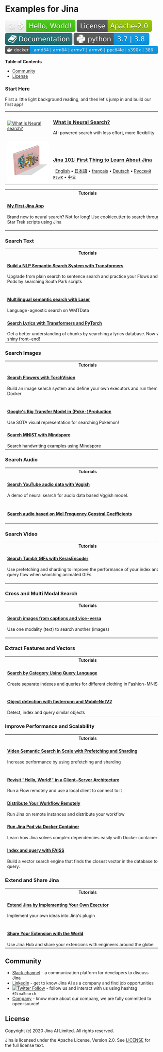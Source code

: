 
# Examples for Jina

<p align="center">
 
[![Jina](https://github.com/jina-ai/jina/blob/master/.github/badges/jina-hello-world-badge.svg "Run Jina 'Hello, World!' without installing anything")](https://github.com/jina-ai/jina#jina-hello-world-)
[![Jina](https://github.com/jina-ai/jina/blob/master/.github/badges/license-badge.svg "Jina is licensed under Apache-2.0")](#license)
[![Jina Docs](https://github.com/jina-ai/jina/blob/master/.github/badges/docs-badge.svg "Checkout our docs and learn Jina")](https://docs.jina.ai)
[![Python 3.7 3.8](https://github.com/jina-ai/jina/blob/master/.github/badges/python-badge.svg "Jina supports Python 3.7 and above")](#)
[![Docker](https://github.com/jina-ai/jina/blob/master/.github/badges/docker-badge.svg "Jina is multi-arch ready, can run on differnt architectures")](https://hub.docker.com/r/jinaai/jina/tags)

</p>

<!-- START doctoc generated TOC please keep comment here to allow auto update -->
<!-- DON'T EDIT THIS SECTION, INSTEAD RE-RUN doctoc TO UPDATE -->
**Table of Contents**

- [Community](#community)
- [License](#license)

<!-- END doctoc generated TOC please keep comment here to allow auto update -->

### Start Here

First a little light background reading, and then let's jump in and build our first app!

<table>
  <tr>
    <td>
      <a href="https://jina.ai/2020/07/06/What-is-Neural-Search-and-Why-Should-I-Care.html">
        <img src="https://miro.medium.com/max/1000/1*czKD1E9fL1ndRGzwjv9Kvg.png", title="What is Neural Search?" alt="What is Neural search?">
      </a>
    </td>
    <td>
      <h3>
      <a href="https://jina.ai/2020/07/06/What-is-Neural-Search-and-Why-Should-I-Care.html">
        What is Neural Search?
      </a>
      </h3>
      <p>AI-powered search with less effort, more flexibility</p>
    </td>
  </tr>
  <tr>
      <td width="30%">
    <a href="https://github.com/jina-ai/jina/tree/master/docs/chapters/101">
      <img src="https://github.com/jina-ai/jina/blob/master/docs/chapters/101/img/ILLUS12.png?raw=true" alt="Jina 101 Concept Illustration Book, Copyright by Jina AI Limited" title="Jina 101 Concept Illustration Book, Copyright by Jina AI Limited"/>
    </a>
    </td>
    <td width="70%">
&nbsp;&nbsp;<h3><a href="https://github.com/jina-ai/jina/tree/master/docs/chapters/101">Jina 101: First Thing to Learn About Jina</a></h3>
&nbsp;&nbsp;<a href="https://github.com/jina-ai/jina/tree/master/docs/chapters/101">English</a> •
  <a href="https://github.com/jina-ai/jina/tree/master/docs/chapters/101/README.ja.md">日本語</a> •
  <a href="https://github.com/jina-ai/jina/tree/master/docs/chapters/101/README.fr.md">français</a> •
  <a href="https://github.com/jina-ai/jina/tree/master/docs/chapters/101/README.de.md">Deutsch</a> •
  <a href="https://github.com/jina-ai/jina/tree/master/docs/chapters/101/README.ru.md">Русский язык</a> •
  <a href="https://github.com/jina-ai/jina/tree/master/docs/chapters/101/README.zh.md">中文</a>
    </td>

  </tr>
</table>

<table width=100% style='width: 100%'>
<tr>
<th width="90%" style="width: 90%">Tutorials</th>
<th width="10%" style="width: 10%">Level</th>
</tr>

<tr>
<td width="90%">
<h4><a href="https://github.com/jina-ai/examples/tree/master/my-first-jina-app">My First Jina App</a></h4>
Brand new to neural search? Not for long! Use cookiecutter to search through Star Trek scripts using Jina
&nbsp;&nbsp;&nbsp;&nbsp;&nbsp;&nbsp;&nbsp;&nbsp;&nbsp;&nbsp;&nbsp;&nbsp;&nbsp;&nbsp;&nbsp;&nbsp;&nbsp;&nbsp;&nbsp;&nbsp;&nbsp;&nbsp;&nbsp;&nbsp;&nbsp;&nbsp;&nbsp;&nbsp;&nbsp;&nbsp;&nbsp;&nbsp;&nbsp;&nbsp;&nbsp;&nbsp;&nbsp;&nbsp;&nbsp;&nbsp;&nbsp;&nbsp;&nbsp;&nbsp;&nbsp;&nbsp;&nbsp;&nbsp;&nbsp;&nbsp;&nbsp;&nbsp;&nbsp;&nbsp;&nbsp;&nbsp;&nbsp;&nbsp;&nbsp;&nbsp;&nbsp;&nbsp;&nbsp;&nbsp;&nbsp;&nbsp;&nbsp;&nbsp;&nbsp;&nbsp;&nbsp;&nbsp;&nbsp;&nbsp;&nbsp;&nbsp;&nbsp;&nbsp;&nbsp;&nbsp;&nbsp;&nbsp;&nbsp;&nbsp;&nbsp;&nbsp;&nbsp;&nbsp;&nbsp;&nbsp;&nbsp;&nbsp;&nbsp;&nbsp;&nbsp;&nbsp;&nbsp;&nbsp;&nbsp;&nbsp;&nbsp;&nbsp;&nbsp;&nbsp;&nbsp;&nbsp;&nbsp;&nbsp;&nbsp;&nbsp;&nbsp;&nbsp;&nbsp;&nbsp;&nbsp;&nbsp;&nbsp;&nbsp;&nbsp;&nbsp;&nbsp;&nbsp;&nbsp;&nbsp;&nbsp;&nbsp;&nbsp;&nbsp;&nbsp;&nbsp;&nbsp;&nbsp;&nbsp;&nbsp;&nbsp;&nbsp;&nbsp;&nbsp;&nbsp;&nbsp;&nbsp;
</td>
<td><h3>🐣</h3></td>
</tr>
</table>

### Search Text

<table width=100% style='width: 100%'>
<tr>
<th width="90%" style="width: 90%">Tutorials</th>
<th width="10%" style="width: 10%">Level</th>
</tr>

<tr>
<td>
<h4><a href="https://github.com/jina-ai/examples/tree/master/southpark-search">Build a NLP Semantic Search System with Transformers</a></h4>
Upgrade from plain search to sentence search and practice your Flows and Pods by searching South Park scripts
&nbsp;&nbsp;&nbsp;&nbsp;&nbsp;&nbsp;&nbsp;&nbsp;&nbsp;&nbsp;&nbsp;&nbsp;&nbsp;&nbsp;&nbsp;&nbsp;&nbsp;&nbsp;&nbsp;&nbsp;&nbsp;&nbsp;&nbsp;&nbsp;&nbsp;&nbsp;&nbsp;&nbsp;&nbsp;&nbsp;&nbsp;&nbsp;&nbsp;&nbsp;&nbsp;&nbsp;&nbsp;&nbsp;&nbsp;&nbsp;&nbsp;&nbsp;&nbsp;&nbsp;&nbsp;&nbsp;&nbsp;&nbsp;&nbsp;&nbsp;&nbsp;&nbsp;&nbsp;&nbsp;&nbsp;&nbsp;&nbsp;&nbsp;&nbsp;&nbsp;&nbsp;&nbsp;&nbsp;&nbsp;&nbsp;&nbsp;&nbsp;&nbsp;&nbsp;&nbsp;&nbsp;&nbsp;&nbsp;&nbsp;&nbsp;&nbsp;&nbsp;&nbsp;&nbsp;&nbsp;&nbsp;&nbsp;&nbsp;&nbsp;&nbsp;&nbsp;&nbsp;&nbsp;&nbsp;&nbsp;&nbsp;&nbsp;&nbsp;&nbsp;&nbsp;&nbsp;&nbsp;&nbsp;&nbsp;&nbsp;&nbsp;&nbsp;&nbsp;&nbsp;&nbsp;&nbsp;&nbsp;&nbsp;&nbsp;&nbsp;&nbsp;&nbsp;&nbsp;&nbsp;&nbsp;&nbsp;&nbsp;&nbsp;&nbsp;&nbsp;&nbsp;&nbsp;&nbsp;&nbsp;&nbsp;&nbsp;&nbsp;&nbsp;&nbsp;&nbsp;&nbsp;&nbsp;&nbsp;&nbsp;&nbsp;&nbsp;&nbsp;&nbsp;&nbsp;&nbsp;&nbsp;
</td>
<td><h3>🐣</h3></td>

<tr>
<td>
<h4><a href="https://github.com/jina-ai/examples/tree/master/multilingual-search">Multilingual semantic search with Laser</a></h4>
Language-agnostic search on WMTData
</td>
<td><h3>🐣</h3></td>
</tr>

<tr>
<td>
<h4><a href="https://github.com/jina-ai/examples/tree/master/multires-lyrics-search">Search Lyrics with Transformers and PyTorch</a></h4>
Get a better understanding of chunks by searching a lyrics database. Now with shiny front-end!
</td>
<td><h3>🐣</h3></td>
</tr>

</table>


### Search Images

<table width=100% style='width: 100%'>
<tr>
<th width="90%" style="width: 90%">Tutorials</th>
<th width="10%" style="width: 10%">Level</th>
</tr>
<tr>
<td>
<h4><a href="https://github.com/jina-ai/examples/tree/master/flower-search">Search Flowers with TorchVision</a></h4>
Build an image search system and define your own executors and run them in Docker
&nbsp;&nbsp;&nbsp;&nbsp;&nbsp;&nbsp;&nbsp;&nbsp;&nbsp;&nbsp;&nbsp;&nbsp;&nbsp;&nbsp;&nbsp;&nbsp;&nbsp;&nbsp;&nbsp;&nbsp;&nbsp;&nbsp;&nbsp;&nbsp;&nbsp;&nbsp;&nbsp;&nbsp;&nbsp;&nbsp;&nbsp;&nbsp;&nbsp;&nbsp;&nbsp;&nbsp;&nbsp;&nbsp;&nbsp;&nbsp;&nbsp;&nbsp;&nbsp;&nbsp;&nbsp;&nbsp;&nbsp;&nbsp;&nbsp;&nbsp;&nbsp;&nbsp;&nbsp;&nbsp;&nbsp;&nbsp;&nbsp;&nbsp;&nbsp;&nbsp;&nbsp;&nbsp;&nbsp;&nbsp;&nbsp;&nbsp;&nbsp;&nbsp;&nbsp;&nbsp;&nbsp;&nbsp;&nbsp;&nbsp;&nbsp;&nbsp;&nbsp;&nbsp;&nbsp;&nbsp;&nbsp;&nbsp;&nbsp;&nbsp;&nbsp;&nbsp;&nbsp;&nbsp;&nbsp;&nbsp;&nbsp;&nbsp;&nbsp;&nbsp;&nbsp;&nbsp;&nbsp;&nbsp;&nbsp;&nbsp;&nbsp;&nbsp;&nbsp;&nbsp;&nbsp;&nbsp;&nbsp;&nbsp;&nbsp;&nbsp;&nbsp;&nbsp;&nbsp;&nbsp;&nbsp;&nbsp;&nbsp;&nbsp;&nbsp;&nbsp;&nbsp;&nbsp;&nbsp;&nbsp;&nbsp;&nbsp;&nbsp;&nbsp;&nbsp;&nbsp;&nbsp;&nbsp;&nbsp;&nbsp;&nbsp;&nbsp;&nbsp;&nbsp;&nbsp;&nbsp;&nbsp;
</td>
<td><h3>🐣</h3></td>
</tr>


<tr>
<td>
<h4><a href="https://github.com/jina-ai/examples/tree/master/pokedex-with-bit">Google's Big Transfer Model in (Poké-)Production</a></h4>
Use SOTA visual representation for searching Pokémon!
</td>
<td><h3>🚀</h3></td>
</tr>

<tr>
<td>
<h4><a href="https://github.com/jina-ai/examples/tree/master/mnist-with-mindspore">Search MNIST with Mindspore</a></h4>
Search handwriting examples using Mindspore
</td>
<td><h3>🚀</h3></td>
</tr>


</table>

### Search Audio

<table width=100% style='width: 100%'>
<tr>
<th width="90%" style="width: 90%">Tutorials</th>
<th width="10%" style="width: 10%">Level</th>
</tr>

<tr>
<td>
<h4><a href="https://github.com/jina-ai/examples/tree/master/audio-search">Search YouTube audio data with Vggish</a></h4>
A demo of neural search for audio data based Vggish model.
&nbsp;&nbsp;&nbsp;&nbsp;&nbsp;&nbsp;&nbsp;&nbsp;&nbsp;&nbsp;&nbsp;&nbsp;&nbsp;&nbsp;&nbsp;&nbsp;&nbsp;&nbsp;&nbsp;&nbsp;&nbsp;&nbsp;&nbsp;&nbsp;&nbsp;&nbsp;&nbsp;&nbsp;&nbsp;&nbsp;&nbsp;&nbsp;&nbsp;&nbsp;&nbsp;&nbsp;&nbsp;&nbsp;&nbsp;&nbsp;&nbsp;&nbsp;&nbsp;&nbsp;&nbsp;&nbsp;&nbsp;&nbsp;&nbsp;&nbsp;&nbsp;&nbsp;&nbsp;&nbsp;&nbsp;&nbsp;&nbsp;&nbsp;&nbsp;&nbsp;&nbsp;&nbsp;&nbsp;&nbsp;&nbsp;&nbsp;&nbsp;&nbsp;&nbsp;&nbsp;&nbsp;&nbsp;&nbsp;&nbsp;&nbsp;&nbsp;&nbsp;&nbsp;&nbsp;&nbsp;&nbsp;&nbsp;&nbsp;&nbsp;&nbsp;&nbsp;&nbsp;&nbsp;&nbsp;&nbsp;&nbsp;&nbsp;&nbsp;&nbsp;&nbsp;&nbsp;&nbsp;&nbsp;&nbsp;&nbsp;&nbsp;&nbsp;&nbsp;&nbsp;&nbsp;&nbsp;&nbsp;&nbsp;&nbsp;&nbsp;&nbsp;&nbsp;&nbsp;&nbsp;&nbsp;&nbsp;&nbsp;&nbsp;&nbsp;&nbsp;&nbsp;&nbsp;&nbsp;&nbsp;&nbsp;&nbsp;&nbsp;&nbsp;&nbsp;&nbsp;&nbsp;&nbsp;&nbsp;&nbsp;&nbsp;&nbsp;&nbsp;&nbsp;&nbsp;&nbsp;&nbsp;
</td>
<td><h3>🐣</h3></td>
</tr>

<tr>
<td>
<h4><a href="https://github.com/jina-ai/examples/tree/master/audio-search-mfcc">Search audio based on Mel Frequency Cepstral Coefficients</a></h4>
</td>
<td><h3>🐣</h3></td>
</tr>

</table>

### Search Video

<table width=100% style='width: 100%'>
<tr>
<th width="90%" style="width: 90%">Tutorials</th>
<th width="10%" style="width: 10%">Level</th>
</tr>

<tr>
<td>
<h4><a href="https://github.com/jina-ai/examples/tree/master/tumblr-gif-search">Search Tumblr GIFs with KerasEncoder</a></h4>
Use prefetching and sharding to improve the performance of your index and query flow when searching animated GIFs.
&nbsp;&nbsp;&nbsp;&nbsp;&nbsp;&nbsp;&nbsp;&nbsp;&nbsp;&nbsp;&nbsp;&nbsp;&nbsp;&nbsp;&nbsp;&nbsp;&nbsp;&nbsp;&nbsp;&nbsp;&nbsp;&nbsp;&nbsp;&nbsp;&nbsp;&nbsp;&nbsp;&nbsp;&nbsp;&nbsp;&nbsp;&nbsp;&nbsp;&nbsp;&nbsp;&nbsp;&nbsp;&nbsp;&nbsp;&nbsp;&nbsp;&nbsp;&nbsp;&nbsp;&nbsp;&nbsp;&nbsp;&nbsp;&nbsp;&nbsp;&nbsp;&nbsp;&nbsp;&nbsp;&nbsp;&nbsp;&nbsp;&nbsp;&nbsp;&nbsp;&nbsp;&nbsp;&nbsp;&nbsp;&nbsp;&nbsp;&nbsp;&nbsp;&nbsp;&nbsp;&nbsp;&nbsp;&nbsp;&nbsp;&nbsp;&nbsp;&nbsp;&nbsp;&nbsp;&nbsp;&nbsp;&nbsp;&nbsp;&nbsp;&nbsp;&nbsp;&nbsp;&nbsp;&nbsp;&nbsp;&nbsp;&nbsp;&nbsp;&nbsp;&nbsp;&nbsp;&nbsp;&nbsp;&nbsp;&nbsp;&nbsp;&nbsp;&nbsp;&nbsp;&nbsp;&nbsp;&nbsp;&nbsp;&nbsp;&nbsp;&nbsp;&nbsp;&nbsp;&nbsp;&nbsp;&nbsp;&nbsp;&nbsp;&nbsp;&nbsp;&nbsp;&nbsp;&nbsp;&nbsp;&nbsp;&nbsp;&nbsp;&nbsp;&nbsp;&nbsp;&nbsp;&nbsp;&nbsp;&nbsp;&nbsp;&nbsp;&nbsp;&nbsp;&nbsp;&nbsp;&nbsp;
</td>
<td><h3>🐣</h3></td>
</tr>

</table>

### Cross and Multi Modal Search

<table width=100% style='width: 100%'>
<tr>
<th width="90%" style="width: 90%">Tutorials</th>
<th width="10%" style="width: 10%">Level</th>
</tr>

<tr>
<td>
<h4><a href="https://github.com/jina-ai/examples/tree/master/cross-modal-search">Search images from captions and vice-versa</a></h4>
Use one modality (text) to search another (images)
&nbsp;&nbsp;&nbsp;&nbsp;&nbsp;&nbsp;&nbsp;&nbsp;&nbsp;&nbsp;&nbsp;&nbsp;&nbsp;&nbsp;&nbsp;&nbsp;&nbsp;&nbsp;&nbsp;&nbsp;&nbsp;&nbsp;&nbsp;&nbsp;&nbsp;&nbsp;&nbsp;&nbsp;&nbsp;&nbsp;&nbsp;&nbsp;&nbsp;&nbsp;&nbsp;&nbsp;&nbsp;&nbsp;&nbsp;&nbsp;&nbsp;&nbsp;&nbsp;&nbsp;&nbsp;&nbsp;&nbsp;&nbsp;&nbsp;&nbsp;&nbsp;&nbsp;&nbsp;&nbsp;&nbsp;&nbsp;&nbsp;&nbsp;&nbsp;&nbsp;&nbsp;&nbsp;&nbsp;&nbsp;&nbsp;&nbsp;&nbsp;&nbsp;&nbsp;&nbsp;&nbsp;&nbsp;&nbsp;&nbsp;&nbsp;&nbsp;&nbsp;&nbsp;&nbsp;&nbsp;&nbsp;&nbsp;&nbsp;&nbsp;&nbsp;&nbsp;&nbsp;&nbsp;&nbsp;&nbsp;&nbsp;&nbsp;&nbsp;&nbsp;&nbsp;&nbsp;&nbsp;&nbsp;&nbsp;&nbsp;&nbsp;&nbsp;&nbsp;&nbsp;&nbsp;&nbsp;&nbsp;&nbsp;&nbsp;&nbsp;&nbsp;&nbsp;&nbsp;&nbsp;&nbsp;&nbsp;&nbsp;&nbsp;&nbsp;&nbsp;&nbsp;&nbsp;&nbsp;&nbsp;&nbsp;&nbsp;&nbsp;&nbsp;&nbsp;&nbsp;&nbsp;&nbsp;&nbsp;&nbsp;&nbsp;&nbsp;&nbsp;&nbsp;&nbsp;&nbsp;&nbsp;
</td>
<td><h3>🐣</h3></td>
</tr>

</table>

### Extract Features and Vectors

<table width=100% style='width: 100%'>
<tr>
<th width="90%" style="width: 90%">Tutorials</th>
<th width="10%" style="width: 10%">Level</th>
</tr>

<tr>
<td>
<h4><a href="https://github.com/jina-ai/examples/tree/master/fashion-example-query">Search by Category Using Query Language</a></h4>
Create separate indexes and queries for different clothing in Fashion-MNIST
&nbsp;&nbsp;&nbsp;&nbsp;&nbsp;&nbsp;&nbsp;&nbsp;&nbsp;&nbsp;&nbsp;&nbsp;&nbsp;&nbsp;&nbsp;&nbsp;&nbsp;&nbsp;&nbsp;&nbsp;&nbsp;&nbsp;&nbsp;&nbsp;&nbsp;&nbsp;&nbsp;&nbsp;&nbsp;&nbsp;&nbsp;&nbsp;&nbsp;&nbsp;&nbsp;&nbsp;&nbsp;&nbsp;&nbsp;&nbsp;&nbsp;&nbsp;&nbsp;&nbsp;&nbsp;&nbsp;&nbsp;&nbsp;&nbsp;&nbsp;&nbsp;&nbsp;&nbsp;&nbsp;&nbsp;&nbsp;&nbsp;&nbsp;&nbsp;&nbsp;&nbsp;&nbsp;&nbsp;&nbsp;&nbsp;&nbsp;&nbsp;&nbsp;&nbsp;&nbsp;&nbsp;&nbsp;&nbsp;&nbsp;&nbsp;&nbsp;&nbsp;&nbsp;&nbsp;&nbsp;&nbsp;&nbsp;&nbsp;&nbsp;&nbsp;&nbsp;&nbsp;&nbsp;&nbsp;&nbsp;&nbsp;&nbsp;&nbsp;&nbsp;&nbsp;&nbsp;&nbsp;&nbsp;&nbsp;&nbsp;&nbsp;&nbsp;&nbsp;&nbsp;&nbsp;&nbsp;&nbsp;&nbsp;&nbsp;&nbsp;&nbsp;&nbsp;&nbsp;&nbsp;&nbsp;&nbsp;&nbsp;&nbsp;&nbsp;&nbsp;&nbsp;&nbsp;&nbsp;&nbsp;&nbsp;&nbsp;&nbsp;&nbsp;&nbsp;&nbsp;&nbsp;&nbsp;&nbsp;&nbsp;&nbsp;&nbsp;&nbsp;&nbsp;&nbsp;&nbsp;&nbsp;
</td>
<td><h3>🐣</h3></td>
</tr>

<tr>
  <td>
    <h4>
      <a href="https://github.com/jina-ai/examples/tree/master/object-search">
        Object detection with fasterrcnn and MobileNetV2
      </a>
    </h4>
    Detect, index and query similar objects
  </td>
  <td><h3>🚀</h3></td>
</tr>

</table>

### Improve Performance and Scalability

<table width=100% style='width: 100%'>
<tr>
<th width="90%" style="width: 90%">Tutorials</th>
<th width="10%" style="width: 10%">Level</th>
</tr>
<tr>
<td>
<h4><a href="https://github.com/jina-ai/examples/tree/master/tumblr-gif-search">Video Semantic Search in Scale with Prefetching and Sharding</a></h4>
Increase performance by using prefetching and sharding
&nbsp;&nbsp;&nbsp;&nbsp;&nbsp;&nbsp;&nbsp;&nbsp;&nbsp;&nbsp;&nbsp;&nbsp;&nbsp;&nbsp;&nbsp;&nbsp;&nbsp;&nbsp;&nbsp;&nbsp;&nbsp;&nbsp;&nbsp;&nbsp;&nbsp;&nbsp;&nbsp;&nbsp;&nbsp;&nbsp;&nbsp;&nbsp;&nbsp;&nbsp;&nbsp;&nbsp;&nbsp;&nbsp;&nbsp;&nbsp;&nbsp;&nbsp;&nbsp;&nbsp;&nbsp;&nbsp;&nbsp;&nbsp;&nbsp;&nbsp;&nbsp;&nbsp;&nbsp;&nbsp;&nbsp;&nbsp;&nbsp;&nbsp;&nbsp;&nbsp;&nbsp;&nbsp;&nbsp;&nbsp;&nbsp;&nbsp;&nbsp;&nbsp;&nbsp;&nbsp;&nbsp;&nbsp;&nbsp;&nbsp;&nbsp;&nbsp;&nbsp;&nbsp;&nbsp;&nbsp;&nbsp;&nbsp;&nbsp;&nbsp;&nbsp;&nbsp;&nbsp;&nbsp;&nbsp;&nbsp;&nbsp;&nbsp;&nbsp;&nbsp;&nbsp;&nbsp;&nbsp;&nbsp;&nbsp;&nbsp;&nbsp;&nbsp;&nbsp;&nbsp;&nbsp;&nbsp;&nbsp;&nbsp;&nbsp;&nbsp;&nbsp;&nbsp;&nbsp;&nbsp;&nbsp;&nbsp;&nbsp;&nbsp;&nbsp;&nbsp;&nbsp;&nbsp;&nbsp;&nbsp;&nbsp;&nbsp;&nbsp;&nbsp;&nbsp;&nbsp;&nbsp;&nbsp;&nbsp;&nbsp;&nbsp;&nbsp;&nbsp;&nbsp;&nbsp;&nbsp;&nbsp;
</td>
<td><h3>🕊</h3></td>
</tr>

<tr>
<td>
<h4><a href="https://github.com/jina-ai/examples/tree/master/helloworld-in-cs">Revisit "Hello, World!" in a Client-Server Architecture</a></h4>
Run a Flow remotely and use a local client to connect to it
</td>
<td><h3>🕊</h3></td>
</tr>

<tr>
<td>
<h4><a href="https://docs.jina.ai/chapters/remote/index.html">Distribute Your Workflow Remotely</a></h4>
Run Jina on remote instances and distribute your workflow
</td>
<td><h3>🕊</h3></td>
</tr>

<tr>
<td>
<h4><a href="https://docs.jina.ai/chapters/hub/index.html">Run Jina Pod via Docker Container</a></h4>
Learn how Jina solves complex dependencies easily with Docker container
</td>
<td><h3>🕊</h3></td>
</tr>

<tr>
<td>
<h4><a href="https://github.com/jina-ai/examples/tree/master/faiss-search">Index and query with FAISS</a></h4>
Build a vector search engine that finds the closest vector in the database to a query.
</td>
<td><h3>🚀</h3></td>
</tr>

</table>

### Extend and Share Jina


<table width=100% style='width: 100%'>
<tr>
<th width="90%" style="width: 90%">Tutorials</th>
<th width="10%" style="width: 10%">Level</th>
</tr>
<tr>
<td>
<h4><a href="https://docs.jina.ai/chapters/extend/executor.html">Extend Jina by Implementing Your Own Executor</a></h4>
Implement your own ideas into Jina's plugin
&nbsp;&nbsp;&nbsp;&nbsp;&nbsp;&nbsp;&nbsp;&nbsp;&nbsp;&nbsp;&nbsp;&nbsp;&nbsp;&nbsp;&nbsp;&nbsp;&nbsp;&nbsp;&nbsp;&nbsp;&nbsp;&nbsp;&nbsp;&nbsp;&nbsp;&nbsp;&nbsp;&nbsp;&nbsp;&nbsp;&nbsp;&nbsp;&nbsp;&nbsp;&nbsp;&nbsp;&nbsp;&nbsp;&nbsp;&nbsp;&nbsp;&nbsp;&nbsp;&nbsp;&nbsp;&nbsp;&nbsp;&nbsp;&nbsp;&nbsp;&nbsp;&nbsp;&nbsp;&nbsp;&nbsp;&nbsp;&nbsp;&nbsp;&nbsp;&nbsp;&nbsp;&nbsp;&nbsp;&nbsp;&nbsp;&nbsp;&nbsp;&nbsp;&nbsp;&nbsp;&nbsp;&nbsp;&nbsp;&nbsp;&nbsp;&nbsp;&nbsp;&nbsp;&nbsp;&nbsp;&nbsp;&nbsp;&nbsp;&nbsp;&nbsp;&nbsp;&nbsp;&nbsp;&nbsp;&nbsp;&nbsp;&nbsp;&nbsp;&nbsp;&nbsp;&nbsp;&nbsp;&nbsp;&nbsp;&nbsp;&nbsp;&nbsp;&nbsp;&nbsp;&nbsp;&nbsp;&nbsp;&nbsp;&nbsp;&nbsp;&nbsp;&nbsp;&nbsp;&nbsp;&nbsp;&nbsp;&nbsp;&nbsp;&nbsp;&nbsp;&nbsp;&nbsp;&nbsp;&nbsp;&nbsp;&nbsp;&nbsp;&nbsp;&nbsp;&nbsp;&nbsp;&nbsp;&nbsp;&nbsp;&nbsp;&nbsp;&nbsp;&nbsp;&nbsp;&nbsp;&nbsp;
</td>
<td><h3>🕊</h3></td>
</tr>

<tr>
<td>
<h4><a href="https://github.com/jina-ai/jina-hub#publish-your-pod-image-to-jina-hub">Share Your Extension with the World</a></h4>
Use Jina Hub and share your extensions with engineers around the globe
</td>
<td><h3>🚀</h3></td>
</tr>

</table>


## Community

- [Slack channel](http://slack.jina.ai) - a communication platform for developers to discuss Jina
- [LinkedIn](https://www.linkedin.com/company/jinaai/) - get to know Jina AI as a company and find job opportunities
- [![Twitter Follow](https://img.shields.io/twitter/follow/JinaAI_?label=Follow%20%40JinaAI_&style=social)](https://twitter.com/JinaAI_) - follow us and interact with us using hashtag `#JinaSearch`  
- [Company](https://jina.ai) - know more about our company, we are fully committed to open-source!


## License

Copyright (c) 2020 Jina AI Limited. All rights reserved.

Jina is licensed under the Apache License, Version 2.0. See [LICENSE](https://github.com/jina-ai/jina/blob/master/LICENSE) for the full license text.
